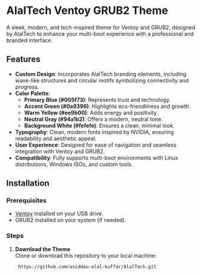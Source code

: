 # AlalTech Ventoy GRUB2 Theme  

A sleek, modern, and tech-inspired theme for Ventoy and GRUB2, designed by AlalTech to enhance your multi-boot experience with a professional and branded interface.  

## Features  
- **Custom Design**: Incorporates AlalTech branding elements, including wave-like structures and circular motifs symbolizing connectivity and progress.  
- **Color Palette**:  
  - **Primary Blue (#005f73)**: Represents trust and technology.  
  - **Accent Green (#0a9396)**: Highlights eco-friendliness and growth.  
  - **Warm Yellow (#ee9b00)**: Adds energy and positivity.  
  - **Neutral Gray (#94a1b2)**: Offers a modern, neutral tone.  
  - **Background White (#fefefe)**: Ensures a clean, minimal look.  
- **Typography**: Clean, modern fonts inspired by NVIDIA, ensuring readability and aesthetic appeal.  
- **User Experience**: Designed for ease of navigation and seamless integration with Ventoy and GRUB2.  
- **Compatibility**: Fully supports multi-boot environments with Linux distributions, Windows ISOs, and custom tools.  

## Installation  

### Prerequisites  
- [Ventoy](https://www.ventoy.net/en/index.html) installed on your USB drive.  
- GRUB2 installed on your system (if needed).  

### Steps  
1. **Download the Theme**  
   Clone or download this repository to your local machine:  
   ```bash
    https://github.com/asiddau-alal-kuffar/AlalTech.git

